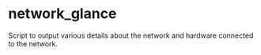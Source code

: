 # network_glance
Script to output various details about the network and hardware connected to the network.
